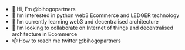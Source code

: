 - 👋 Hi, I’m @bihogopartners
- 👀 I’m interested in python web3 Ecommerce and LEDGER technology 
- 🌱 I’m currently learning web3 and decentralised architecture 
- 💞️ I’m looking to collaborate on Internet of things and decentralised architecture in Ecommerce 
- 📫 How to reach me twitter @bihogopartners

<!---
bihogopartner/bihogopartner is a ✨ special ✨ repository because its `README.md` (this file) appears on your GitHub profile.
You can click the Preview link to take a look at your changes.
--->
